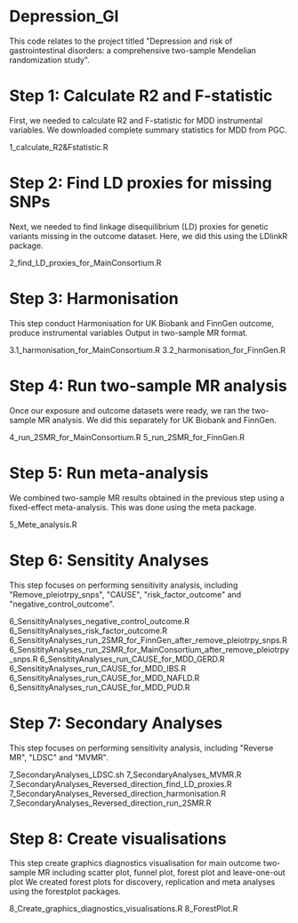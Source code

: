 # Depression_GI
This code relates to the project titled "Depression and risk of gastrointestinal disorders: a comprehensive two-sample Mendelian randomization study".


# Step 1: Calculate R2 and F-statistic
First, we needed to calculate R2 and F-statistic for MDD instrumental variables. We downloaded complete summary statistics for MDD from PGC.

1_calculate_R2&Fstatistic.R

# Step 2: Find LD proxies for missing SNPs
Next, we needed to find linkage disequilibrium (LD) proxies for genetic variants missing in the outcome dataset. Here, we did this using the LDlinkR package.

2_find_LD_proxies_for_MainConsortium.R

# Step 3: Harmonisation
This step conduct Harmonisation for UK Biobank and FinnGen outcome, produce instrumental variables Output in two-sample MR format.

3.1_harmonisation_for_MainConsortium.R
3.2_harmonisation_for_FinnGen.R

# Step 4: Run two-sample MR analysis
Once our exposure and outcome datasets were ready, we ran the two-sample MR analysis. We did this separately for UK Biobank and FinnGen. 

4_run_2SMR_for_MainConsortium.R
5_run_2SMR_for_FinnGen.R

# Step 5: Run meta-analysis
We combined two-sample MR results obtained in the previous step using a fixed-effect meta-analysis. This was done using the meta package.

5_Mete_analysis.R

# Step 6: Sensitity Analyses
This step focuses on performing sensitivity analysis, including "Remove_pleiotrpy_snps", "CAUSE", "risk_factor_outcome" and "negative_control_outcome".

6_SensitityAnalyses_negative_control_outcome.R
6_SensitityAnalyses_risk_factor_outcome.R
6_SensitityAnalyses_run_2SMR_for_FinnGen_after_remove_pleiotrpy_snps.R
6_SensitityAnalyses_run_2SMR_for_MainConsortium_after_remove_pleiotrpy_snps.R
6_SensitityAnalyses_run_CAUSE_for_MDD_GERD.R
6_SensitityAnalyses_run_CAUSE_for_MDD_IBS.R
6_SensitityAnalyses_run_CAUSE_for_MDD_NAFLD.R
6_SensitityAnalyses_run_CAUSE_for_MDD_PUD.R

# Step 7: Secondary Analyses
This step focuses on performing sensitivity analysis, including "Reverse MR", "LDSC" and "MVMR".

7_SecondaryAnalyses_LDSC.sh
7_SecondaryAnalyses_MVMR.R
7_SecondaryAnalyses_Reversed_direction_find_LD_proxies.R
7_SecondaryAnalyses_Reversed_direction_harmonisation.R
7_SecondaryAnalyses_Reversed_direction_run_2SMR.R

# Step 8: Create visualisations
This step  create graphics diagnostics visualisation for main outcome two-sample MR including scatter plot, funnel plot, forest plot and leave-one-out plot
We created forest plots for discovery, replication and meta analyses using the forestplot packages.

8_Create_graphics_diagnostics_visualisations.R
8_ForestPlot.R


